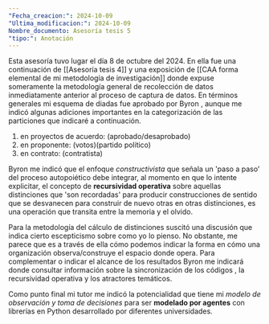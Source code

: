 ```yaml
---
"Fecha_creacion:": 2024-10-09
"Ultima_modificacion:": 2024-10-09
Nombre_documento: Asesoría tesis 5
"tipo:": Anotación
---
```


Esta asesoría tuvo lugar el día 8 de octubre del 2024. En ella fue una continuación de [[Asesoría tesis 4]] y una exposición de [[CAA  forma elemental de mi metodología de investigación]] donde expuse someramente la metodología general de recolección de datos inmediatamente anterior al proceso de captura de datos. En términos generales mi esquema de diadas fue aprobado por Byron , aunque me indicó algunas adiciones importantes en la categorización de las  particiones que indicaré a continuación. 

1) en proyectos de acuerdo: (aprobado/desaprobado) 
2) en proponente: (votos)(partido político)
3) en contrato: (contratista)

Byron me indicó que el enfoque *constructivista* que señala un 'paso a paso' del proceso autopoiético debe integrar, al momento en que lo intente explicitar, el concepto de **recursividad operativa** sobre aquellas distinciones que 'son recordadas' para producir construcciones de sentido que se desvanecen para construir de nuevo otras en otras distinciones, es una operación que transita entre la memoria y el olvido. 

Para la metodología del cálculo de distinciones suscitó una discusión que indica cierto escepticismo sobre como yo lo pienso. No obstante, me parece que es a través de ella cómo podemos indicar la forma en cómo una organización observa/construye el espacio donde opera. Para complementar o indicar el alcance de los resultados Byron me indicará donde consultar información sobre la sincronización de los códigos , la recursividad operativa y los atractores temáticos.   

Como punto final mi tutor me indicó la potencialidad que tiene mi *modelo de observación y toma de decisiones* para ser **modelado por agentes** con librerías en Python desarrollado por diferentes universidades.  
 
